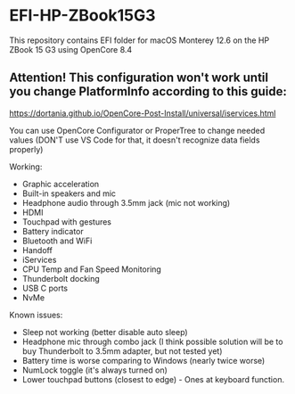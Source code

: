 # EFI-HP-ZBook15G3

This repository contains EFI folder for macOS Monterey 12.6 on the HP ZBook 15 G3 using OpenCore 8.4

## Attention! This configuration won't work until you change PlatformInfo according to this guide: 

https://dortania.github.io/OpenCore-Post-Install/universal/iservices.html

You can use OpenCore Configurator or ProperTree to change needed values (DON'T use VS Code for that, it doesn't recognize data fields properly)

Working:
* Graphic acceleration
* Built-in speakers and mic
* Headphone audio through 3.5mm jack (mic not working)
* HDMI
* Touchpad with gestures
* Battery indicator
* Bluetooth and WiFi
* Handoff
* iServices
* CPU Temp and Fan Speed Monitoring
* Thunderbolt docking
* USB C ports
* NvMe 

Known issues:
* Sleep not working (better disable auto sleep)
* Headphone mic through combo jack (I think possible solution will be to buy Thunderbolt to 3.5mm adapter, but not tested yet)
* Battery time is worse comparing to Windows (nearly twice worse)
* NumLock toggle (it's always turned on)
* Lower touchpad buttons (closest to edge) - Ones at keyboard function.
